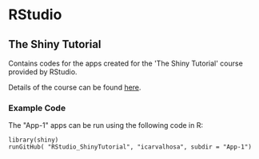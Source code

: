 # RStudio 

## The Shiny Tutorial

Contains codes for the apps created for the 'The Shiny Tutorial' course provided by RStudio.

Details of the course can be found [here](http://shiny.rstudio.com/tutorial/).

### Example Code

The "App-1" apps can be run using the following code in R:
```
library(shiny)
runGitHub( "RStudio_ShinyTutorial", "icarvalhosa", subdir = "App-1")
```
